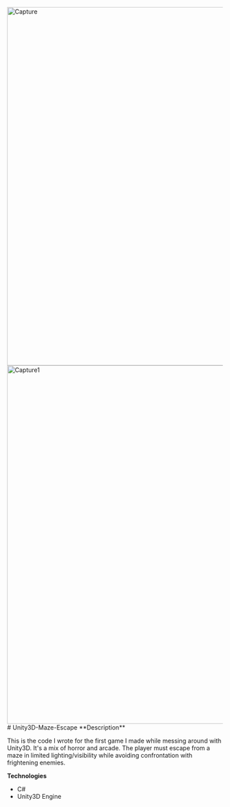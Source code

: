 <img width="837" alt="Capture" src="https://user-images.githubusercontent.com/41240707/127672481-22061094-8376-44be-a0f9-11228d3ee54f.PNG">
<img width="837" alt="Capture1" src="https://user-images.githubusercontent.com/41240707/127672484-f2ac983c-101b-4e8a-a559-1ec17a976862.PNG">
# Unity3D-Maze-Escape
**Description**

This is the code I wrote for the first game I made while messing around with Unity3D. It's a mix of horror and arcade. The player must escape from a maze in limited lighting/visibility while avoiding confrontation with frightening enemies.

**Technologies**

- C#
- Unity3D Engine
